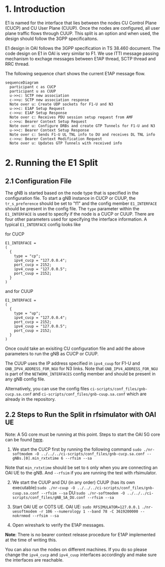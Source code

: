 # 1. Introduction

E1 is named for the interface that lies between the nodes CU Control Plane (CUCP) and CU User Plane (CUUP). Once the nodes are configured, all user plane traffic flows through CUUP. This split is an option and when used, the design should follow the 3GPP specificaitons.

E1 design in OAI follows the 3GPP specification in TS 38.460 document. The code design on E1 in OAI is very similar to
F1. We use ITTI message passing mechanism to exchage messages between E1AP thread, SCTP thread and RRC thread.

The following sequence chart shows the current E1AP message flow.

```mermaid
sequenceDiagram
  participant c as CUCP
  participant u as CUUP
  u->>c: SCTP new association
  c->>u: SCTP new association response
  Note over u: Create UDP sockets for F1-U and N3
  u->>c: E1AP Setup Request
  c->>u: E1AP Setup Response
  Note over c: Receives PDU session setup request from AMF
  c->>u: Bearer Context Setup Request
  Note over u: Configure DRBs and create GTP Tunnels for F1-U and N3
  u->>c: Bearer Context Setup Response
  Note over c: Sends F1-U UL TNL info to DU and receives DL TNL info
  c->>u: Bearer Context Modification Request
  Note over u: Updates GTP Tunnels with received info
```

# 2. Running the E1 Split

## 2.1 Configuration File
The gNB is started based on the node type that is specified in the configuration file. To start a gNB instance in CUCP or CUUP, the `tr_s_preference` should be set to "f1" and the config member `E1_INTERFACE` should be present in the config file. The `type` parameter within the `E1_INTERFACE` is used to specify if the node is a CUCP or CUUP. There are four other parameters used for specifying the interface information. A typical `E1_INTERFACE` config looks like

for CUCP
```
E1_INTERFACE =
(
  {
    type = "cp";
    ipv4_cucp = "127.0.0.4";
    port_cucp = 2152;
    ipv4_cuup = "127.0.0.5";
    port_cuup = 2152;
  }
)
```

and for CUUP
```
E1_INTERFACE =
(
  {
    type = "up";
    ipv4_cucp = "127.0.0.4";
    port_cucp = 2152;
    ipv4_cuup = "127.0.0.5";
    port_cuup = 2152;
  }
)
```
Once could take an exisiting CU configuration file and add the above parameters to run the gNB as CUCP or CUUP.

The CUUP uses the IP address specified in `ipv4_cuup` for F1-U and `GNB_IPV4_ADDRESS_FOR_NGU` for N3 links. Note that `GNB_IPV4_ADDRESS_FOR_NGU` is part of the `NETWORK_INTERFACES` config member and should be present in any gNB config file.  

Alternatively, you can use the config files `ci-scripts/conf_files/gnb-cucp.sa.conf` and `ci-scripts/conf_files/gnb-cuup.sa.conf` which are already in the repository.

## 2.2 Steps to Run the Split in rfsimulator with OAI UE
Note: A 5G core must be running at this point. Steps to start the OAI 5G core can be found [here](https://gitlab.eurecom.fr/oai/cn5g/oai-cn5g-fed/-/blob/master/docs/DEPLOY_HOME.md).
1. We start the CUCP first by running the following command ```sudo ./nr-softmodem -O ../../../ci-scripts/conf_files/gnb-cucp.sa.conf --gNBs.[0].min_rxtxtime 6 --rfsim --sa```

Note that `min_rxtxtime` should be set to `6` only when you are connecting an OAI UE to the gNB. And `--rfsim` if you are running the test with rfsimulator.

2. We start the CUUP and DU (in any order)
CUUP (has its own executable):```sudo ./nr-cuup -O ../../../ci-scripts/conf_files/gnb-cuup.sa.conf --rfsim --sa```
DU:```sudo ./nr-softmodem -O ../../../ci-scripts/conf_files/gNB_SA_DU.conf --rfsim --sa```

3. Start OAI UE or COTS UE.
OAI UE: ```sudo RFSIMULATOR=127.0.0.1 ./nr-uesoftmodem -r 106 --numerology 1 --band 78 -C 3619200000 --nokrnmod --rfsim --sa```

4. Open wireshark to verify the E1AP messages.

**Note**: There is no bearer context release procedure for E1AP implemented at the time of writing this.

You can also run the nodes on different machines. If you do so please change the `ipv4_cucp` and `ipv4_cuup` interfaces accordingly and make sure the interfaces are reachable.
